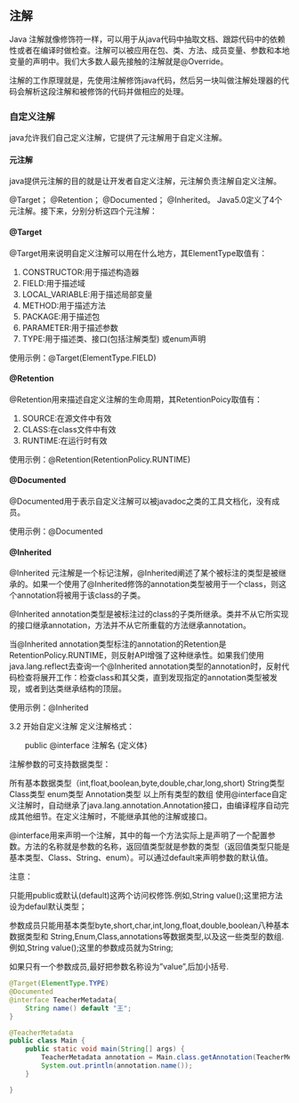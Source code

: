 ## 注解

Java 注解就像修饰符一样，可以用于从java代码中抽取文档、跟踪代码中的依赖性或者在编译时做检查。注解可以被应用在包、类、方法、成员变量、参数和本地变量的声明中。我们大多数人最先接触的注解就是@Override。

注解的工作原理就是，先使用注解修饰java代码，然后另一块叫做注解处理器的代码会解析这段注解和被修饰的代码并做相应的处理。
### 自定义注解
java允许我们自己定义注解，它提供了元注解用于自定义注解。

#### 元注解
java提供元注解的目的就是让开发者自定义注解，元注解负责注解自定义注解。

@Target；
@Retention；
@Documented；
@Inherited。
Java5.0定义了4个元注解。接下来，分别分析这四个元注解：

#### @Target
@Target用来说明自定义注解可以用在什么地方，其ElementType取值有：

1. CONSTRUCTOR:用于描述构造器
2. FIELD:用于描述域
3. LOCAL_VARIABLE:用于描述局部变量
4. METHOD:用于描述方法
5. PACKAGE:用于描述包
6. PARAMETER:用于描述参数
7. TYPE:用于描述类、接口(包括注解类型) 或enum声明

使用示例：@Target(ElementType.FIELD)

#### @Retention
@Retention用来描述自定义注解的生命周期，其RetentionPoicy取值有：

1. SOURCE:在源文件中有效
2. CLASS:在class文件中有效
3. RUNTIME:在运行时有效

使用示例：@Retention(RetentionPolicy.RUNTIME)

#### @Documented

@Documented用于表示自定义注解可以被javadoc之类的工具文档化，没有成员。

使用示例：@Documented

#### @Inherited

@Inherited 元注解是一个标记注解，@Inherited阐述了某个被标注的类型是被继承的。如果一个使用了@Inherited修饰的annotation类型被用于一个class，则这个annotation将被用于该class的子类。

@Inherited annotation类型是被标注过的class的子类所继承。类并不从它所实现的接口继承annotation，方法并不从它所重载的方法继承annotation。

当@Inherited annotation类型标注的annotation的Retention是RetentionPolicy.RUNTIME，则反射API增强了这种继承性。如果我们使用java.lang.reflect去查询一个@Inherited annotation类型的annotation时，反射代码检查将展开工作：检查class和其父类，直到发现指定的annotation类型被发现，或者到达类继承结构的顶层。

使用示例：@Inherited

3.2 开始自定义注解
定义注解格式：

　　public @interface 注解名 {定义体}

注解参数的可支持数据类型：

所有基本数据类型（int,float,boolean,byte,double,char,long,short)
String类型
Class类型
enum类型
Annotation类型
以上所有类型的数组
使用@interface自定义注解时，自动继承了java.lang.annotation.Annotation接口，由编译程序自动完成其他细节。在定义注解时，不能继承其他的注解或接口。

@interface用来声明一个注解，其中的每一个方法实际上是声明了一个配置参数。方法的名称就是参数的名称，返回值类型就是参数的类型（返回值类型只能是基本类型、Class、String、enum）。可以通过default来声明参数的默认值。

注意：

只能用public或默认(default)这两个访问权修饰.例如,String value();这里把方法设为defaul默认类型；　

参数成员只能用基本类型byte,short,char,int,long,float,double,boolean八种基本数据类型和 String,Enum,Class,annotations等数据类型,以及这一些类型的数组.例如,String value();这里的参数成员就为String;　　

如果只有一个参数成员,最好把参数名称设为”value”,后加小括号.

~~~java
@Target(ElementType.TYPE)
@Documented
@interface TeacherMetadata{
    String name() default "王";
}

@TeacherMetadata
public class Main {
    public static void main(String[] args) {
        TeacherMetadata annotation = Main.class.getAnnotation(TeacherMetadata.class);
        System.out.println(annotation.name());
    }

}
~~~


